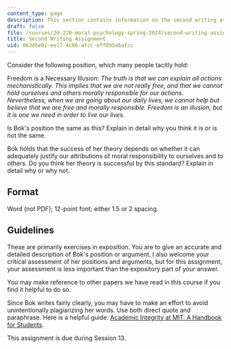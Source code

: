 ```yaml
---
content_type: page
description: This section contains information on the second writing assignment.
draft: false
file: /courses/24-220-moral-psychology-spring-2024/second-writing-assignment
title: Second Writing Assignment
uid: 063d5e01-ee17-4c06-afcc-eff095a6afcc
---
```

Consider the following position, which many people tacitly hold:

Freedom is a Necessary Illusion: *The truth is that we can explain all actions mechanistically. This implies that we are not really free, and that we cannot hold ourselves and others morally responsible for our actions. Nevertheless, when we are going about our daily lives, we cannot help but believe that we are free and morally responsible. Freedom is an illusion, but it is one we need in order to live our lives.*

Is Bok's position the same as this? Explain in detail why you think it is or is not the same.

Bok holds that the success of her theory depends on whether it can adequately justify our attributions of moral responsibility to ourselves and to others. Do you think her theory is successful by this standard? Explain in detail why or why not.

## Format

Word (not PDF); 12-point font; either 1.5 or 2 spacing.

## Guidelines

These are primarily exercises in exposition. You are to give an accurate and detailed description of Bok's position or argument. I also welcome your critical assessment of her positions and arguments, but for this assignment, your assessment is less important than the expository part of your answer. 

You may make reference to other papers we have read in this course if you find it helpful to do so.

Since Bok writes fairly clearly, you may have to make an effort to avoid unintentionally plagiarizing her words. Use both direct quote and paraphrase. Here is a helpful guide: [Academic Integrity at MIT: A Handbook for Students](https://integrity.mit.edu/handbook/academic-writing/avoiding-plagiarism-paraphrasing).

This assignment is due during Session 13.